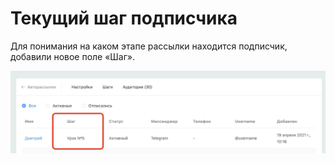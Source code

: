 # Текущий шаг подписчика

Для понимания на каком этапе рассылки находится подписчик, добавили новое поле «Шаг».

![](../.gitbook/assets/HOCJNEUj2z4.jpg)
